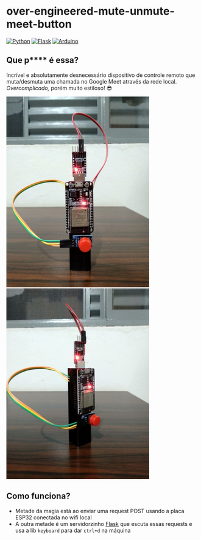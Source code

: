 # over-engineered-mute-unmute-meet-button

[![Python](https://img.shields.io/badge/python-%2314354C.svg?style=flat&logo=python&logoColor=white)](https://www.python.org/)
[![Flask](https://img.shields.io/badge/flask-%23000.svg?style=flat&logo=flask&logoColor=white)](https://flask.palletsprojects.com/en/2.0.x/)
[![Arduino](https://img.shields.io/badge/-Arduino-00979D?style=flat&logo=Arduino&logoColor=white)](https://www.arduino.cc/)

## Que p**** é essa?

Incrível e absolutamente desnecessário dispositivo de controle remoto que muta/desmuta uma chamada no Google Meet através da rede local. _Overcomplicado,_ porém muito estiloso! :sunglasses:

<img src="images/front.jpg" height="500"/> <img src="images/side.jpg" height="500"/>

## Como funciona?

- Metade da magia está ao enviar uma request POST usando a placa ESP32 conectada no wifi local
- A outra metade é um servidorzinho [Flask](https://flask.palletsprojects.com/en/2.0.x/) que escuta essas requests e usa a lib `keyboard` para dar `ctrl+d` na máquina
